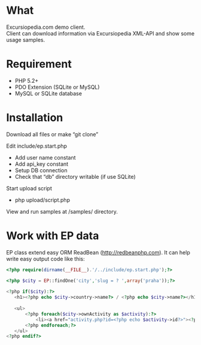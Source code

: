 # What #
Excursiopedia.com demo client.  
Client can download information via Excursiopedia XML-API and show some usage samples.    



# Requirement #

*   PHP 5.2+ 
*   PDO Extension (SQLite or MySQL)
*   MySQL or SQLite database 



# Installation #

Download all files or make “git clone”

Edit include/ep.start.php
*   Add user name constant
*   Add api_key constant
*   Setup DB connection
*   Check that “db” directory writable (if use SQLite) 

Start upload script
*   php upload/script.php

View and run samples at /samples/ directory.


# Work with EP data #
 
EP class extend easy ORM ReadBean (http://redbeanphp.com). It can help write easy output code like this:

```php
<?php require(dirname(__FILE__).'/../include/ep.start.php');?>

<?php $city = EP::findOne('city','slug = ? ',array('praha'));?>
    
<?php if($city):?>
   <h1><?php echo $city->country->name?> / <?php echo $city->name?></h1>
   
   <ul> 
       <?php foreach($city->ownActivity as $activity):?>
           <li><a href="activity.php?id=<?php echo $activity->id?>"><?php echo $activity->title?></a>
       <?php endforeach;?>
   </ul>
<?php endif?>

```
